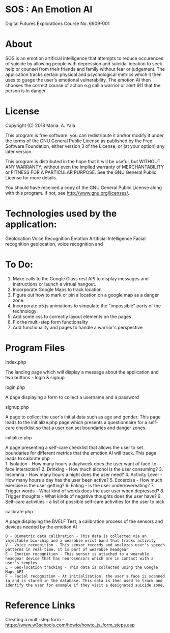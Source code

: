 # SOS : An Emotion AI
Digital Futures Explorations
Course No. 6909-001

# About
SOS is an emotion artificial intelligence that attempts to reduce occurences of suicide by allowing people with depression and suicidal ideation to seek help or counsel from their friends and family without fear or judgement. The application tracks certain physical and psychological metrics which it then uses to guage the user's emotional vulnerability. The emotion AI then chooses the correct course of action e.g call a warrior or alert 911 that the person is in danger. 

# License 

Copyright (C) 2018 Maria. A. Yala

This program is free software: you can redistribute it and/or modify
it under the terms of the GNU General Public License as published by
the Free Software Foundation, either version 3 of the License, or
(at your option) any later version.

This program is distributed in the hope that it will be useful,
but WITHOUT ANY WARRANTY; without even the implied warranty of
MERCHANTABILITY or FITNESS FOR A PARTICULAR PURPOSE.  See the
GNU General Public License for more details.

You should have received a copy of the GNU General Public License
along with this program.  If not, see <http://www.gnu.org/licenses/>.

# Technologies used by the application:
Geolocation
Voice Recognition
Emotion Artificial Intelligence
Facial recognition
geolocation, voice recognition and 

# To Do:
1. Make calls to the Google Glass rest API to display messages and instructions or launch a virtual hangout.
2. Incorporate Google Maps to track location
3. Figure out how to mark or pin a location on a google map as a danger zone.
4. Incorporate p5.js animations to simpulate the "impossible" parts of the technology
5. Add some css to correctly layout elements on the pages
6. Fix the multi-step form functionality
7. Add functionality and pages to handle a warrior's perspective

# Program Files
index.php

The landing page which will display a message about the application and two buttons - login & signup

login.php

A page displaying a form to collect a username and a password

signup.php

A page to collect the user's initial data such as age and gender. This page leads to the initialize.php page which presents a questionnaire for a self-care checklist so that a user can set boundaries and danger zones.

initialize.php

A page presenting a self-care checklist that allows the user to set boundaries for different metrics that the emotion AI will track. This page leads to caibrate.php    
    1. Isolation - How many hours a day/week does the user want of face-to-face interaction?
    2. Drinking - How much alcohol is the user consuming?
    3. Insomnia - How many hours a night does the user need?
    4. Activity Level - How many hours a day has the user been active?
    5. Excercise - How much exercise is the user getting?
    6. Eating - Is the user under/overeating?
    7. Trigger words - What kind of words does the user user when depressed?
    8. Trigger thoughts - What kinds of negative thoughts does the user have?
    9. Self-care activities - a list of possible self-care activities for the user to pick

calibrate.php

A page displaying the BVELF Test, a calibration process of the sensors and devices needed by the emotion AI

    B - Biometric data calibration - This data is collected via an injectable bio-chip and a wearable wrist band that tracks activity
    V - Voice recognition - This sensor records and analyzes user's speech patterns in real-time. It is part of wearable headgear
    E - Emotion recognition - This sensor is attached to a wearable headgear device that has neurosensors which are in contact with a user's temples
    L - Geo-location tracking - This data is collected using the Google Maps API
    F - Facial recognition - At initialization, the user's face is scanned in and is stored in the database. This data is then used to track and identify the user for example if they visit a designated suicide zone. 

# Reference Links
Creating a multi-step form - https://www.w3schools.com/howto/howto_js_form_steps.asp

